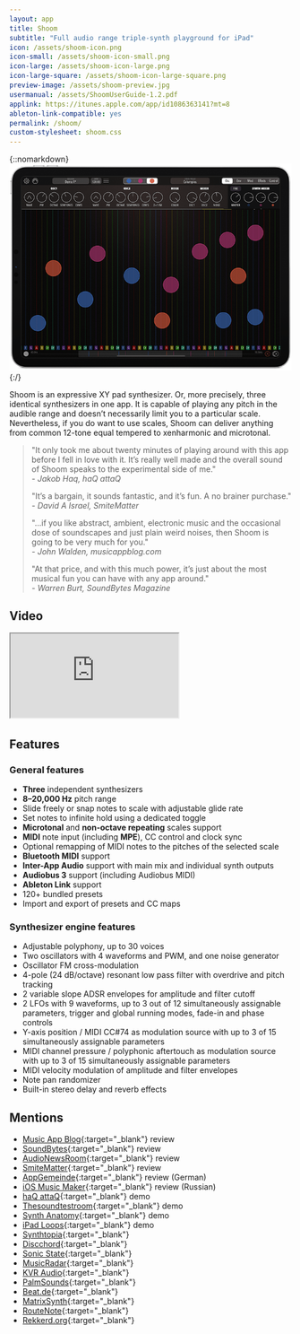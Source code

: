 ```yaml
---
layout: app
title: Shoom
subtitle: "Full audio range triple-synth playground for iPad"
icon: /assets/shoom-icon.png
icon-small: /assets/shoom-icon-small.png
icon-large: /assets/shoom-icon-large.png
icon-large-square: /assets/shoom-icon-large-square.png
preview-image: /assets/shoom-preview.jpg
usermanual: /assets/ShoomUserGuide-1.2.pdf
applink: https://itunes.apple.com/app/id1086363141?mt=8
ableton-link-compatible: yes
permalink: /shoom/
custom-stylesheet: shoom.css
---
```


{::nomarkdown}
<img src="/assets/shoom-screen.png" data-rjs="2" class="img-fluid d-block mx-auto mb-3" alt="Shoom">
{:/}

Shoom is an expressive XY pad synthesizer. Or, more precisely, three identical synthesizers in one app. It is capable of playing any pitch in the audible range and doesn’t necessarily limit you to a particular scale. Nevertheless, if you do want to use scales, Shoom can deliver anything from common 12-tone equal tempered to xenharmonic and microtonal.

> "It only took me about twenty minutes of playing around with this app before I fell in love with it. It’s really well made and the overall sound of Shoom speaks to the experimental side of me."   
> _- Jakob Haq, haQ attaQ_
>
> "It’s a bargain, it sounds fantastic, and it’s fun. A no brainer purchase."   
> _- David A Israel, SmiteMatter_
>
> "...if you like abstract, ambient, electronic music and the occasional dose of soundscapes and just plain weird noises, then Shoom is going to be very much for you."   
> _- John Walden, musicappblog.com_
>
> "At that price, and with this much power, it’s just about the most musical fun you can have with any app around."   
> _- Warren Burt, SoundBytes Magazine_

## Video

<div class="embed-responsive embed-responsive-4by3 mb-3">
  <iframe class="embed-responsive-item" src="https://www.youtube.com/embed/cDOn52FOJAQ?list=PLJaQXsZjUetTkk4nBcxQ_PM0eUbXLsl_L" allowfullscreen></iframe>
</div>

## Features

### General features

*	**Three** independent synthesizers
*	**8–20,000 Hz** pitch range
*	Slide freely or snap notes to scale with adjustable glide rate
*	Set notes to infinite hold using a dedicated toggle
*	**Microtonal** and **non-octave repeating** scales support
*	**MIDI** note input (including **MPE**), CC control and clock sync
*	Optional remapping of MIDI notes to the pitches of the selected scale
*	**Bluetooth MIDI** support
*	**Inter-App Audio** support with main mix and individual synth outputs
*	**Audiobus 3** support (including Audiobus MIDI)
*	**Ableton Link** support
*	120+ bundled presets
*	Import and export of presets and CC maps

### Synthesizer engine features

*	Adjustable polyphony, up to 30 voices
*	Two oscillators with 4 waveforms and PWM, and one noise generator
*	Oscillator FM cross-modulation
*	4-pole (24 dB/octave) resonant low pass filter with overdrive and pitch tracking
*	2 variable slope ADSR envelopes for amplitude and filter cutoff
*	2 LFOs with 9 waveforms, up to 3 out of 12 simultaneously assignable parameters, trigger and global running modes, fade-in and phase controls
*	Y-axis position / MIDI CC#74 as modulation source with up to 3 of 15 simultaneously assignable parameters
*	MIDI channel pressure / polyphonic aftertouch as modulation source with up to 3 of 15 simultaneously assignable parameters
*	MIDI velocity modulation of amplitude and filter envelopes
*	Note pan randomizer
*	Built-in stereo delay and reverb effects

## Mentions

* [Music App Blog](http://musicappblog.com/shoom-review/){:target="_blank"} review
* [SoundBytes](http://soundbytesmag.net/music-tablets-shoom-yuri-turov/){:target="_blank"} review
* [AudioNewsRoom](http://audionewsroom.net/2016/04/shoom-review-a-new-ipad-synth-with-plenty-of-va-va-voom.html){:target="_blank"} review
* [SmiteMatter](https://smitematter.com/2016/05/09/shoom-synthesizer-app-review/){:target="_blank"} review
* [AppGemeinde](http://www.appgemeinde.de/2016/04/review-shoom-synthesizer-fuer-atmosphaerische-flaechen-37878/){:target="_blank"} review (German)
* [iOS Music Maker](http://iosmusicmaker.ru/shoom-synthesizer/){:target="_blank"} review (Russian)
* [haQ attaQ](http://thesoundtestroom.com/shoom/){:target="_blank"} demo
* [Thesoundtestroom](http://thesoundtestroom.com/shoom-synthesizer-demo-for-ipad-brilliant-for-soundscapes-and-drones/){:target="_blank"} demo
* [Synth Anatomy](http://www.synthanatomy.com/2016/04/shoom-for-ipad-is-released.html){:target="_blank"} demo
* [iPad Loops](http://ipadloops.com/yuri-turov-shoom-ipad-factory-presets/){:target="_blank"} demo
* [Synthtopia](http://www.synthtopia.com/content/2016/04/17/new-ipad-synth-shoom-offers-three-synth-engines-microtonal-support/){:target="_blank"}
* [Discchord](http://discchord.com/blog/2016/4/16/shoom-by-yuri-turov.html){:target="_blank"}
* [Sonic State](http://www.sonicstate.com/news/2016/04/18/triple-synth-musical-playground-for-ipad-/){:target="_blank"}
* [MusicRadar](http://www.musicradar.com/news/tech/shoom-is-an-ios-synth-that-wants-you-to-get-out-of-your-harmonic-comfort-zone-637088){:target="_blank"}
* [KVR Audio](http://www.kvraudio.com/news/yuri-turov-launches-shoom-synthesizer-for-ipad-33280){:target="_blank"}
* [PalmSounds](https://palmsounds.net/2016/04/16/shoom-synthesizer-has-arrived/){:target="_blank"}
* [Beat.de](http://www.beat.de/news/shoom-ungewoehnlichen-toenen-10063514.html){:target="_blank"}
* [MatrixSynth](http://www.matrixsynth.com/2016/04/shoom-synthesizer-for-ipad-released.html){:target="_blank"}
* [RouteNote](http://routenote.com/blog/shoom-gives-you-a-triple-synth-playground-for-ipad/){:target="_blank"}
* [Rekkerd.org](http://rekkerd.org/yuri-turov-releases-shoom-synth-for-ipad/){:target="_blank"}
